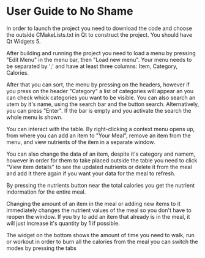 # User Guide to No Shame
In order to launch the project you need to download the code and choose the outside CMakeLists.txt in Qt to construct the project. You should have Qt Widgets 5.

After building and running the project you need to load a menu by pressing "Edit Menu" in the menu bar, then "Load new menu". Your menu needs to be separated by ';' and have at least three columns: Item, Category, Calories.

After that you can sort, the menu by pressing on the headers, however if you press on the header "Category" a list of categories will appear an you can check whick categories you want to be visible. You can also search an utem by it's name, using the search bar and the button search. Alternatively, you can press "Enter". If the bar is empty and you activate the search the whole menu is shown.

You can interact with the table. By right-clicking a context menu opens up, from where you can add an item to "Your Meal", remove an item from the menu, and view nutrients of the item in a separate window.

You can also change the data of an item, despite it's category and namem, however in order for them to take placed outside the table you need to click "View item details" to see the updated nutrients or delete it from the meal and add it there again if you want your data for the meal to refresh.

By pressing the nutrients button near the total calories you get the nutrient indormation for the entire meal.

Changing the amount of an item in the meal or adding new items to it immediately changes the nutrient values of the meal so you don't have to reopen the window. If you try to add an item that already is in the meal, it will just increase it's quantity by 1 if possible.

The widget on the bottom shows the amount of time you need to walk, run or workout in order to burn all the calories from the meal you can switch the modes by pressing the tabs
